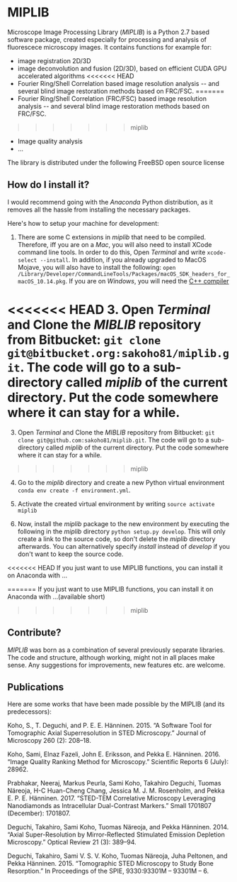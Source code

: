 # MIPLIB

Microscope Image Processing Library (*MIPLIB*) is a Python 2.7 based software package, created especially for processing and analysis of fluorescece microscopy images. It contains functions for example for:

- image registration 2D/3D
- image deconvolution and fusion (2D/3D), based on efficient CUDA GPU accelerated algorithms
<<<<<<< HEAD
- Fourier Ring/Shell Correlation based image resolution analysis -- and several blind image restoration methods based on FRC/FSC.
=======
- Fourier Ring/Shell Correlation (FRC/FSC) based image resolution analysis -- and several blind image restoration methods based on FRC/FSC.
>>>>>>> miplib
- Image quality analysis
- ...

The library is distributed under the following FreeBSD open source license

## How do I install it?

I would recommend going with the *Anaconda* Python distribution, as it removes all the hassle from installing the necessary packages. 

Here's how to setup your machine for development:

 1. There are some C extensions in *miplib* that need to be compiled. Therefore, iff you are on a *Mac*, you will also need to install XCode command line tools. In order to do this, Open *Terminal* and write `xcode-select --install`. In addition, if you already upgraded to MacOS Mojave, you will also have to install the following: `open /Library/Developer/CommandLineTools/Packages/macOS_SDK_headers_for_macOS_10.14.pkg`. If you are on *Windows*, you will need the [C++ compiler](https://www.microsoft.com/en-us/download/details.aspx?id=44266)

<<<<<<< HEAD
3. Open *Terminal* and Clone the *MIBLIB* repository from Bitbucket: `git clone git@bitbucket.org:sakoho81/miplib.git`. The code will go to a sub-directory called *miplib* of the current directory. Put the code somewhere where it can stay for a while.
=======
3. Open *Terminal* and Clone the *MIBLIB* repository from Bitbucket: `git clone git@github.com:sakoho81/miplib.git`. The code will go to a sub-directory called *miplib* of the current directory. Put the code somewhere where it can stay for a while.
>>>>>>> miplib

4. Go to the *miplib* directory and create a new Python virtual environment `conda env create -f environment.yml`. 

5. Activate the created virtual environment by writing `source activate miplib`

6. Now, install the *miplib* package to the new environment by executing the following in the *miplib* directory `python setup.py develop`. This will only create a link to the source code, so don't delete the *miplib* directory afterwards. You can alternatively specify *install* instead of *develop* if you don't want to keep the source code.

<<<<<<< HEAD
If you just want to use MIPLIB functions, you can install it on Anaconda with ...
 
=======
If you just want to use MIPLIB functions, you can install it on Anaconda with ...(available short)

>>>>>>> miplib
## Contribute?

*MIPLIB* was born as a combination of several previously separate libraries. The code and structure, although working, might not in all places make sense. Any suggestions for improvements, new features etc. are welcome. 

## Publications

Here are some works that have been made possible by the MIPLIB (and its predecessors):

Koho, S., T. Deguchi, and P. E. E. Hänninen. 2015. “A Software Tool for Tomographic Axial Superresolution in STED Microscopy.” Journal of Microscopy 260 (2): 208–18.

Koho, Sami, Elnaz Fazeli, John E. Eriksson, and Pekka E. Hänninen. 2016. “Image Quality Ranking Method for Microscopy.” Scientific Reports 6 (July): 28962.

Prabhakar, Neeraj, Markus Peurla, Sami Koho, Takahiro Deguchi, Tuomas Näreoja, H-C Huan-Cheng Chang, Jessica M. J. M. Rosenholm, and Pekka E. P. E. Hänninen. 2017. “STED-TEM Correlative Microscopy Leveraging Nanodiamonds as Intracellular Dual-Contrast Markers.” Small  1701807 (December): 1701807.

Deguchi, Takahiro, Sami Koho, Tuomas Näreoja, and Pekka Hänninen. 2014. “Axial Super-Resolution by Mirror-Reflected Stimulated Emission Depletion Microscopy.” Optical Review 21 (3): 389–94.

Deguchi, Takahiro, Sami V. S. V. Koho, Tuomas Näreoja, Juha Peltonen, and Pekka Hänninen. 2015. “Tomographic STED Microscopy to Study Bone Resorption.” In Proceedings of the SPIE, 9330:93301M – 93301M – 6.


